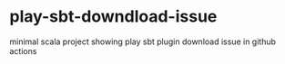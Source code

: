 # play-sbt-downdload-issue
minimal scala project showing play sbt plugin download issue in github actions
